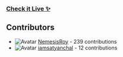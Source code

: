 ### [Check it Live ✨](https://beupyq.okayniraj.me/)
 



























## Contributors

- ![Avatar](https://avatars.githubusercontent.com/u/149550225?v=4&s=40) [NemesisRoy](https://github.com/NemesisRoy) - 239 contributions
- ![Avatar](https://avatars.githubusercontent.com/u/62104921?v=4&s=40) [iamsatyanchal](https://github.com/iamsatyanchal) - 12 contributions
